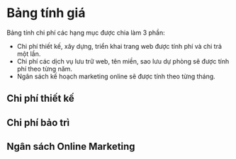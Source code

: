 # Bảng tính giá

Bảng tính chi phí các hạng mục được chia làm 3 phần:

- Chi phí thiết kế, xây dựng, triển khai trang web được tính phí và chi trả một lần.
- Chi phí các dịch vụ lưu trữ web, tên miền, sao lưu dự phòng sẽ được tính phí theo từng năm.
- Ngân sách kế hoạch marketing online sẽ được tính theo từng tháng.



## Chi phí thiết kế

## Chi phí bảo trì

## Ngân sách Online Marketing

